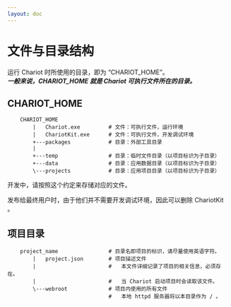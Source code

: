 ```yaml
---
layout: doc
---
```


# 文件与目录结构

运行 Chariot 时所使用的目录，即为 “CHARIOT_HOME”。<br />
***一般来说，CHARIOT_HOME 就是 Chariot 可执行文件所在的目录。***


## CHARIOT_HOME
```text
    CHARIOT_HOME
        |   Chariot.exe         # 文件：可执行文件，运行环境
        |   ChariotKit.exe      # 文件：可执行文件，开发调试环境
        +---packages            # 目录：外部工具目录
        |
        +---temp                # 目录：临时文件目录（以项目标识为子目录）
        +---data                # 目录：应用数据目录（以项目标识为子目录）
        \---projects            # 目录：应用项目目录（以项目标识为子目录）
```
开发中，请按照这个约定来存储对应的文件。

发布给最终用户时，由于他们并不需要开发调试环境，因此可以删除 ChariotKit 。



## 项目目录
```text
    project_name                # 目录名即项目的标识，请尽量使用英语字符。
        |   project.json        # 项目描述文件
        |                       #   本文件详细记录了项目的相关信息，必须存在。
        |                       #   当 Chariot 启动项目时会读取该文件。
        \---webroot             # 项目内使用的所有文件
                                #   本地 httpd 服务器将以本目录作为 / 。
```

